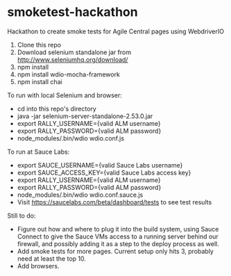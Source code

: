 # smoketest-hackathon
Hackathon to create smoke tests for Agile Central pages using WebdriverIO

1. Clone this repo
2. Download selenium standalone jar from http://www.seleniumhq.org/download/
3. npm install
4. npm install wdio-mocha-framework
5. npm install chai

To run with local Selenium and browser:

- cd into this repo's directory
- java -jar selenium-server-standalone-2.53.0.jar
- export RALLY_USERNAME={valid ALM username}
- export RALLY_PASSWORD={valid ALM password}
- node_modules/.bin/wdio wdio.conf.js

To run at Sauce Labs:
- export SAUCE_USERNAME={valid Sauce Labs username}
- export SAUCE_ACCESS_KEY={valid Sauce Labs access key}
- export RALLY_USERNAME={valid ALM username}
- export RALLY_PASSWORD={valid ALM password}
- node_modules/.bin/wdio wdio.conf.sauce.js
- Visit https://saucelabs.com/beta/dashboard/tests to see test results

Still to do:
- Figure out how and where to plug it into the build system, using Sauce Connect to give the Sauce VMs access to a running server behind our firewall, and possibly adding it as a step to the deploy process as well.
- Add smoke tests for more pages.  Current setup only hits 3, probably need at least the top 10.
- Add browsers.

